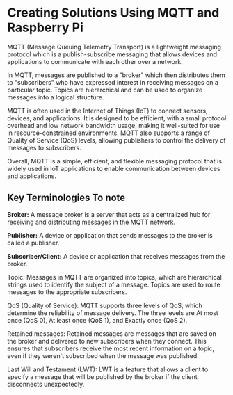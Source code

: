 # Creating Solutions Using MQTT and Raspberry Pi

MQTT (Message Queuing Telemetry Transport) is a lightweight messaging protocol which is a publish-subscribe messaging that allows devices and applications to communicate with each other over a network.

In MQTT, messages are published to a "broker" which then distributes them to "subscribers" who have expressed interest in receiving messages on a particular topic. Topics are hierarchical and can be used to organize messages into a logical structure.

MQTT is often used in the Internet of Things (IoT) to connect sensors, devices, and applications. It is designed to be efficient, with a small protocol overhead and low network bandwidth usage, making it well-suited for use in resource-constrained environments. MQTT also supports a range of Quality of Service (QoS) levels, allowing publishers to control the delivery of messages to subscribers.

Overall, MQTT is a simple, efficient, and flexible messaging protocol that is widely used in IoT applications to enable communication between devices and applications.

## Key Terminologies To note

**Broker:** A message broker is a server that acts as a centralized hub for receiving and distributing messages in the MQTT network.

**Publisher:** A device or application that sends messages to the broker is called a publisher.

**Subscriber/Client:** A device or application that receives messages from the broker.

Topic: Messages in MQTT are organized into topics, which are hierarchical strings used to identify the subject of a message. Topics are used to route messages to the appropriate subscribers.

QoS (Quality of Service): MQTT supports three levels of QoS, which determine the reliability of message delivery. The three levels are At most once (QoS 0), At least once (QoS 1), and Exactly once (QoS 2).

Retained messages: Retained messages are messages that are saved on the broker and delivered to new subscribers when they connect. This ensures that subscribers receive the most recent information on a topic, even if they weren't subscribed when the message was published.

Last Will and Testament (LWT): LWT is a feature that allows a client to specify a message that will be published by the broker if the client disconnects unexpectedly.